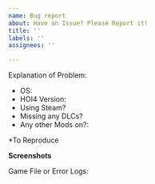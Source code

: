 ```yaml
---
name: Bug report
about: Have an Issue? Please Report it!
title: ''
labels: ''
assignees: ''

---
```


Explanation of Problem:

- OS:
- HOI4 Version: 
- Using Steam?
- Missing any DLCs?
- Any other Mods on?: 

*To Reproduce

**Screenshots**

Game File or Error Logs:
